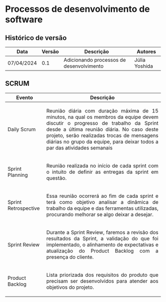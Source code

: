 # Processos de desenvolvimento de software

## Histórico de versão

|Data|Versão|Descrição|Autores|
|--|--|--|--|
|07/04/2024|0.1|Adicionando processos de desenvolvimento|Júlia Yoshida|


## SCRUM

| Evento | Descrição |
| --- | --- |
| Daily Scrum | <p style="text-align:justify"> Reunião diária com duração máxima de 15 minutos, na qual os membros da equipe devem discutir o progresso de trabalho da Sprint desde a última reunião diária. No caso deste projeto, serão realizadas trocas de mensagens diárias no grupo da equipe, para deixar todos a par das atividades semanais </p>|
| Sprint Planning | <p style="text-align:justify"> Reunião realizada no início de cada sprint com o intuito de definir as entregas da sprint em questão. </p>|
| Sprint Retrospective | <p style="text-align:justify"> Essa reunião ocorrerá ao fim de cada sprint e terá como objetivo analisar a dinâmica de trabalho da equipe e das ferramentas utilizadas, procurando melhorar se algo deixar a desejar. </p>|
| Sprint Review	| <p style="text-align:justify"> Durante a Sprint Review, faremos a revisão dos resultados da Sprint, a validação do que foi implementado, o alinhamento de expectativas e atualização do Product Backlog com a presença do cliente. </p>|
| Product Backlog | <p style="text-align:justify"> Lista priorizada dos requisitos do produto que precisam ser desenvolvidos para atender aos objetivos do projeto. </p>|

